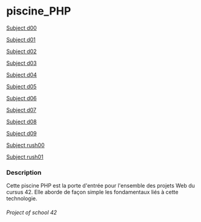 piscine_PHP
===========

[Subject d00](../master/subject_PHP_d00.pdf)

[Subject d01](../master/subject_PHP_d01.pdf)

[Subject d02](../master/subject_PHP_d02.pdf)

[Subject d03](../master/subject_PHP_d03.pdf)

[Subject d04](../master/subject_PHP_d04.pdf)

[Subject d05](../master/subject_PHP_d05.pdf)

[Subject d06](../master/subject_PHP_d06.pdf)

[Subject d07](../master/subject_PHP_d07.pdf)

[Subject d08](../master/subject_PHP_d08.pdf)

[Subject d09](../master/subject_PHP_d09.pdf)

[Subject rush00](../master/subject_PHP_rush00.pdf)

[Subject rush01](../master/subject_PHP_rush01.pdf)

### Description

Cette piscine PHP est la porte d'entrée pour l'ensemble des projets Web du cursus 42. Elle aborde de façon simple les fondamentaux liés à cette technologie.

###### Project of school 42

